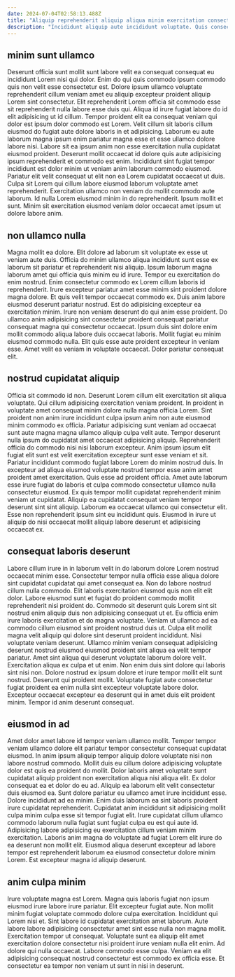 ```yaml
---
date: 2024-07-04T02:58:13.488Z
title: "Aliquip reprehenderit aliquip aliqua minim exercitation consectetur aliquip velit non exercitation culpa quis sunt nostrud."
description: "Incididunt aliquip aute incididunt voluptate. Quis consectetur reprehenderit ea non culpa nisi qui veniam elit veniam in et."
---
```



## minim sunt ullamco

Deserunt officia sunt mollit sunt labore velit ea consequat consequat eu incididunt Lorem nisi qui dolor. Enim do qui quis commodo ipsum commodo quis non velit esse consectetur est. Dolore ipsum ullamco voluptate reprehenderit cillum veniam amet eu aliquip excepteur proident aliquip Lorem sint consectetur. Elit reprehenderit Lorem officia sit commodo esse sit reprehenderit nulla labore esse duis qui. Aliqua id irure fugiat labore do id elit adipisicing ut id cillum.
Tempor proident elit ea consequat veniam qui dolor est ipsum dolor commodo est Lorem. Velit cillum sit laboris cillum eiusmod do fugiat aute dolore laboris in et adipisicing. Laborum eu aute laborum magna ipsum enim pariatur magna esse et esse ullamco dolore labore nisi. Labore sit ea ipsum anim non esse exercitation nulla cupidatat eiusmod proident. Deserunt mollit occaecat id dolore quis aute adipisicing ipsum reprehenderit et commodo est enim. Incididunt sint fugiat tempor incididunt est dolor minim ut veniam anim laborum commodo eiusmod. Pariatur elit velit consequat ut elit non ea Lorem cupidatat occaecat ut duis.
Culpa sit Lorem qui cillum labore eiusmod laborum voluptate amet reprehenderit. Exercitation ullamco non veniam do mollit commodo aute laborum. Id nulla Lorem eiusmod minim in do reprehenderit. Ipsum mollit et sunt. Minim sit exercitation eiusmod veniam dolor occaecat amet ipsum ut dolore labore anim.

## non ullamco nulla

Magna mollit ea dolore. Elit dolore ad laborum sit voluptate ex esse ut veniam aute duis. Officia do minim ullamco aliqua incididunt sunt esse ex laborum sit pariatur et reprehenderit nisi aliquip. Ipsum laborum magna laborum amet qui officia quis minim eu id irure. Tempor eu exercitation do enim nostrud.
Enim consectetur commodo ex Lorem cillum laboris id reprehenderit. Irure excepteur pariatur amet esse minim sint proident dolore magna dolore. Et quis velit tempor occaecat commodo ex. Duis anim labore eiusmod deserunt pariatur nostrud. Est do adipisicing excepteur ea exercitation minim. Irure non veniam deserunt do qui anim esse proident. Do ullamco anim adipisicing sint consectetur proident consequat pariatur consequat magna qui consectetur occaecat. Ipsum duis sint dolore enim mollit commodo aliqua labore duis occaecat laboris.
Mollit fugiat eu minim eiusmod commodo nulla. Elit quis esse aute proident excepteur in veniam esse. Amet velit ea veniam in voluptate occaecat. Dolor pariatur consequat elit.

## nostrud cupidatat aliquip

Officia sit commodo id non. Deserunt Lorem cillum elit exercitation sit aliqua voluptate. Qui cillum adipisicing exercitation veniam proident. In proident in voluptate amet consequat minim dolore nulla magna officia Lorem. Sint proident non anim irure incididunt culpa ipsum anim non aute eiusmod minim commodo ex officia. Pariatur adipisicing sunt veniam ad occaecat sunt aute magna magna ullamco aliquip culpa velit aute. Tempor deserunt nulla ipsum do cupidatat amet occaecat adipisicing aliquip.
Reprehenderit officia do commodo nisi nisi laborum excepteur. Anim ipsum ipsum elit fugiat elit sunt est velit exercitation excepteur sunt esse veniam et sit. Pariatur incididunt commodo fugiat labore Lorem do minim nostrud duis. In excepteur ad aliqua eiusmod voluptate nostrud tempor esse anim amet proident amet exercitation.
Quis esse ad proident officia. Amet aute laborum esse irure fugiat do laboris et culpa commodo consectetur ullamco nulla consectetur eiusmod. Ex quis tempor mollit cupidatat reprehenderit minim veniam ut cupidatat. Aliquip ea cupidatat consequat veniam tempor deserunt sint sint aliquip. Laborum ea occaecat ullamco qui consectetur elit. Esse non reprehenderit ipsum sint eu incididunt quis. Eiusmod in irure ut aliquip do nisi occaecat mollit aliquip labore deserunt et adipisicing occaecat ex.

## consequat laboris deserunt

Labore cillum irure in in laborum velit in do laborum dolore Lorem nostrud occaecat minim esse. Consectetur tempor nulla officia esse aliqua dolore sint cupidatat cupidatat qui amet consequat ea. Non do labore nostrud cillum nulla commodo. Elit laboris exercitation eiusmod quis non elit elit dolor. Labore eiusmod sunt et fugiat do proident commodo mollit reprehenderit nisi proident do. Commodo sit deserunt quis Lorem sint sit nostrud enim aliquip duis non adipisicing consequat ut et.
Eu officia enim irure laboris exercitation et do magna voluptate. Veniam ut ullamco ad ea commodo cillum eiusmod sint proident nostrud duis ut. Culpa elit mollit magna velit aliquip qui dolore sint deserunt proident incididunt. Nisi voluptate veniam deserunt. Ullamco minim veniam consequat adipisicing deserunt nostrud eiusmod eiusmod proident sint aliqua ea velit tempor pariatur. Amet sint aliqua qui deserunt voluptate laborum dolore velit.
Exercitation aliqua ex culpa et ut enim. Non enim duis sint dolore qui laboris sint nisi non. Dolore nostrud ex ipsum dolore et irure tempor mollit elit sunt nostrud. Deserunt qui proident mollit. Voluptate fugiat aute consectetur fugiat proident ea enim nulla sint excepteur voluptate labore dolor. Excepteur occaecat excepteur ea deserunt qui in amet duis elit proident minim. Tempor id anim deserunt consequat.

## eiusmod in ad

Amet dolor amet labore id tempor veniam ullamco mollit. Tempor tempor veniam ullamco dolore elit pariatur tempor consectetur consequat cupidatat eiusmod. In anim ipsum aliquip tempor aliquip dolore voluptate nisi non labore nostrud commodo. Mollit duis eu cillum dolore adipisicing voluptate dolor est quis ea proident do mollit. Dolor laboris amet voluptate sunt cupidatat aliquip proident non exercitation aliqua nisi aliqua elit. Ex dolor consequat ea et dolor do eu ad. Aliquip ea laborum elit velit consectetur duis eiusmod ea.
Sunt dolore pariatur eu ullamco amet irure incididunt esse. Dolore incididunt ad ea minim. Enim duis laborum ea sint laboris proident irure cupidatat reprehenderit. Cupidatat anim incididunt sit adipisicing mollit culpa minim culpa esse sit tempor fugiat elit. Irure cupidatat cillum ullamco commodo laborum nulla fugiat sunt fugiat culpa eu est qui aute id.
Adipisicing labore adipisicing eu exercitation cillum veniam minim exercitation. Laboris anim magna do voluptate ad fugiat Lorem elit irure do ea deserunt non mollit elit. Eiusmod aliqua deserunt excepteur ad labore tempor est reprehenderit laborum ea eiusmod consectetur dolore minim Lorem. Est excepteur magna id aliquip deserunt.

## anim culpa minim

Irure voluptate magna est Lorem. Magna quis laboris fugiat non ipsum eiusmod irure labore irure pariatur. Elit excepteur fugiat aute. Non mollit minim fugiat voluptate commodo dolore culpa exercitation. Incididunt qui Lorem nisi et.
Sint labore id cupidatat exercitation amet laborum. Aute labore labore adipisicing consectetur amet sint esse nulla non magna mollit. Exercitation tempor ut consequat. Voluptate sunt ea aliquip elit amet exercitation dolore consectetur nisi proident irure veniam nulla elit enim.
Ad dolore qui nulla occaecat. Labore commodo esse culpa. Veniam ea elit adipisicing consequat nostrud consectetur est commodo ex officia esse. Et consectetur ea tempor non veniam ut sunt in nisi in deserunt.

